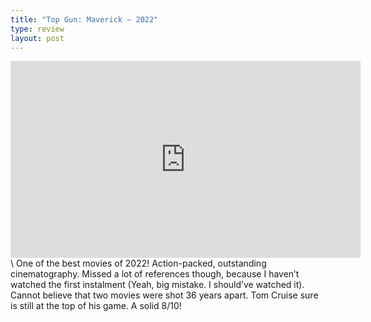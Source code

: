 ```yaml
---
title: "Top Gun: Maverick – 2022"
type: review
layout: post
---
```


<iframe width="560" height="315" src="https://www.youtube.com/embed/giXco2jaZ_4" title="YouTube video player" frameborder="0" allow="accelerometer; autoplay; clipboard-write; encrypted-media; gyroscope; picture-in-picture" allowfullscreen></iframe>
\
One of the best movies of 2022! Action-packed, outstanding cinematography. Missed a lot of references though, because I haven’t watched the first instalment (Yeah, big mistake. I should’ve watched it). Cannot believe that two movies were shot 36 years apart. Tom Cruise sure is still at the top of his game. A solid 8/10!